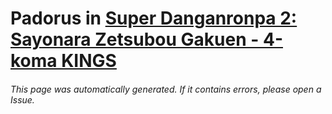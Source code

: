 # Padorus in [Super Danganronpa 2: Sayonara Zetsubou Gakuen - 4-koma KINGS](https://myanimelist.net/manga/44243/Super_Danganronpa_2__Sayonara_Zetsubou_Gakuen_-_4-koma_KINGS)

###### This page was automatically generated. If it contains errors, please open a Issue.
